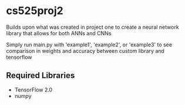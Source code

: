 # cs525proj2
Builds upon what was created in project one to create a neural network library that allows for both ANNs and CNNs

Simply run main.py with 'example1', 'example2', or 'example3' to see comparison in weights and accuracy between custom library and tensorflow

## Required Libraries
- TensorFlow 2.0
- numpy